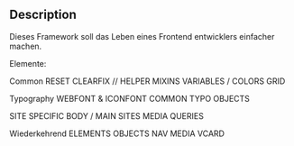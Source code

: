 ## Description
Dieses Framework soll das Leben eines Frontend entwicklers einfacher machen.

Elemente:

Common
    RESET
    CLEARFIX // HELPER
    MIXINS
    VARIABLES / COLORS
    GRID

Typography
    WEBFONT & ICONFONT
    COMMON TYPO OBJECTS

SITE SPECIFIC
    BODY / MAIN
    SITES
    MEDIA QUERIES

Wiederkehrend
    ELEMENTS
    OBJECTS
        NAV
        MEDIA
        VCARD
